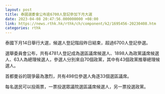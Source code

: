 ```yaml
---
layout: post
title: 泰國選委會公布逾6700人登記參加下月大選
date: 2023-04-08 20:47:56.000000000 +08:00
link: https://news.rthk.hk/rthk/ch/component/k2/1695456-20230408.htm
categories: rthk
---
```


泰國下月14日舉行大選，候選人登記階段昨日結束，超過6700人登記參選。

選舉委員會公布，共有4781人登記成為選區議席候選人、1898人為政黨議席候選人、63人為總理候選人，參選人分別來自70個政黨，其中有43個政黨推舉總理候選人。

首都曼谷的競爭最為激烈，共有498位參選人角逐33個選區議席。

每名選民可以投兩票，一票投選眾議院選區議席候選人，另一票投選政黨。

